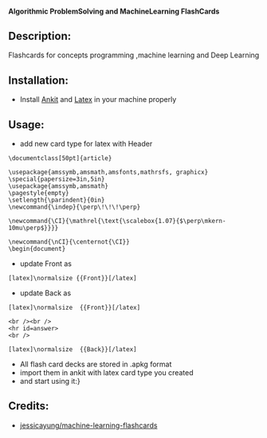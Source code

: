 #### Algorithmic ProblemSolving and MachineLearning FlashCards

<!-- toc -->

## Description:
Flashcards for concepts programming ,machine learning and Deep Learning
## Installation:
- Install [Ankit](https://apps.ankiweb.net/) and [Latex](https://www.latex-project.org/) in your machine properly

## Usage:
- add new  card type for latex with Header
 ```
 \documentclass[50pt]{article} 

\usepackage{amssymb,amsmath,amsfonts,mathrsfs, graphicx} 
\special{papersize=3in,5in}
\usepackage{amssymb,amsmath}
\pagestyle{empty}
\setlength{\parindent}{0in}
\newcommand{\indep}{\perp\!\!\!\perp}

\newcommand{\CI}{\mathrel{\text{\scalebox{1.07}{$\perp\mkern-10mu\perp$}}}}

\newcommand{\nCI}{\centernot{\CI}}
\begin{document} 
```
- update Front as
 ```
 [latex]\normalsize {{Front}}[/latex]
 ```
- update Back as 
```
[latex]\normalsize  {{Front}}[/latex]

<br /><br />
<hr id=answer>
<br />

[latex]\normalsize  {{Back}}[/latex] 

```

- All flash card decks are stored in .apkg format
- import them in ankit with latex card type you created 
- and start using it:}

## Credits:
- [jessicayung/machine-learning-flashcards](https://github.com/jessicayung/machine-learning-flashcards)
